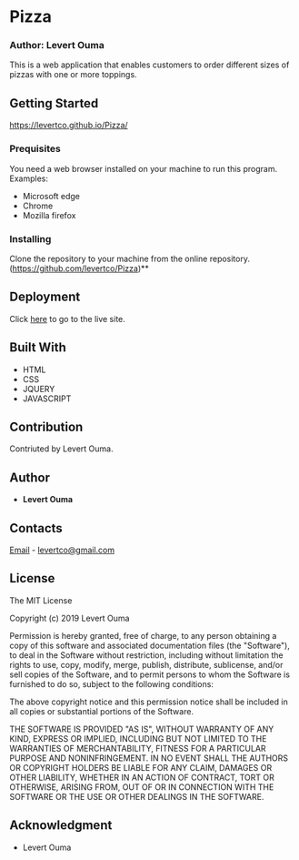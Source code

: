 # Pizza

### Author: Levert Ouma

This is a web application that enables customers to order different sizes of pizzas with one or more toppings. 

## Getting Started
https://levertco.github.io/Pizza/

### Prequisites
You need a web browser installed on your machine to run this program.
Examples:
  * Microsoft edge
  * Chrome
  * Mozilla firefox

### Installing

Clone the repository to your machine from the online repository.
(https://github.com/levertco/Pizza)**

## Deployment

Click [here](https://levertco.github.io/levertco/) to go to the live site.

## Built With

* HTML
* CSS
* JQUERY
* JAVASCRIPT

## Contribution

Contriuted by Levert Ouma.

## Author

* **Levert Ouma**

## Contacts

[Email](https://mail.google.com) - levertco@gmail.com

## License

The MIT License

Copyright (c) 2019 Levert Ouma

Permission is hereby granted, free of charge, to any person obtaining a copy of this software and associated documentation files (the "Software"), to deal in the Software without restriction, including without limitation the rights to use, copy, modify, merge, publish, distribute, sublicense, and/or sell copies of the Software, and to permit persons to whom the Software is furnished to do so, subject to the following conditions:

The above copyright notice and this permission notice shall be included in all copies or substantial portions of the Software.

THE SOFTWARE IS PROVIDED "AS IS", WITHOUT WARRANTY OF ANY KIND, EXPRESS OR IMPLIED, INCLUDING BUT NOT LIMITED TO THE WARRANTIES OF MERCHANTABILITY, FITNESS FOR A PARTICULAR PURPOSE AND NONINFRINGEMENT. IN NO EVENT SHALL THE AUTHORS OR COPYRIGHT HOLDERS BE LIABLE FOR ANY CLAIM, DAMAGES OR OTHER LIABILITY, WHETHER IN AN ACTION OF CONTRACT, TORT OR OTHERWISE, ARISING FROM, OUT OF OR IN CONNECTION WITH THE SOFTWARE OR THE USE OR OTHER DEALINGS IN THE SOFTWARE.


## Acknowledgment

* Levert Ouma
